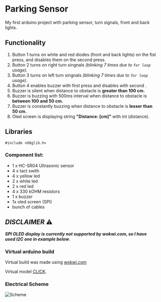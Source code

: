 # Parking Sensor
My first arduino project with parking sensor, turn signals, front and back lights.  

## Functionality
1) Button 1 turns on  white and red diodes (front and back lights) on the fist press, and disables them on the second press.
2) Button 2 turns on right turn singnals            <i>(blinking 7 times due to ```for loop``` usage).</i>
3) Button 3 turns on left  turn singnals            <i>(blinking 7 times due to ```for loop``` usage).</i>
4) Button 4 enables buzzer with first press and disables with second .
5) Buzzer is silent when distance to obstacle is <b>greater than 100 cm.</b>
6) Buzzer is  buzzing with 500ms interval when distance to obstacle is <b>between 100 and 50 cm.</b>
7) Buzzer is constantly buzzing when distance to obstacle is <b>lesser than 50 cm.</b>
8) Oled screen is displaying string <b>"Distance:       [cm]"</b> with int (distance).


## Libraries
```#include <U8glib.h>```

### Component list:
- 1 x HC-SR04 Ultrasonic sensor
- 4 x tact swith
- 4 x yellow led 
- 2 x white led 
- 2 x red led 
- 4 x 330 kOHM resistors
- 1 x buzzer 
- 1x oled screen (SPI)
- bunch of cables

## *DISCLAIMER* ⚠️
<b><i> SPI OLED display is currently not supported by wokwi.com, so I have used I2C one in example below</b></i>.

### Virtual arduino build 
Virtual build was made using  [wokwi.com](https://wokwi.com/)

Virtual model [CLICK](https://wokwi.com/projects/383187545250403329).

### Electrical Scheme 
![Scheme](https://github.com/T0PZZ/parking_sensor/assets/133130146/fd93ce60-2b86-46b5-9efb-6f968b222dab)

